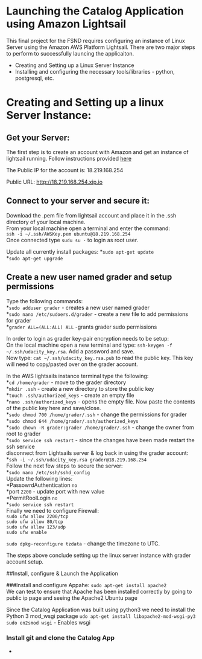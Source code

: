 # Launching the Catalog Application using Amazon Lightsail
This final project for the FSND requires configuring an instance of Linux Server using the Amazon AWS Platform Lightsail. There are two major steps
to perform to successfully launcing the applicaiton.

* Creating and Setting up a Linux Server Instance
* Installing and configuring the necessary tools/libraries - python, postgresql, etc.


# Creating and Setting up a linux Server Instance:

## Get your Server:
The first step is to create an account with Amazon and get an instance of lightsail running. Follow instructions provided [here](https://classroom.udacity.com/nanodegrees/nd004/parts/ab002e9a-b26c-43a4-8460-dc4c4b11c379/modules/357367901175462/lessons/3573679011239847/concepts/c4cbd3f2-9adb-45d4-8eaf-b5fc89cc606e)

The Public IP for the account is: 18.219.168.254  

Public URL: http://18.219.168.254.xip.io  

## Connect to your server and secure it:

Download the .pem file from lightsail account and place it in the .ssh directory of your local machine.  
From your local machine open a terminal and enter the command:  
```ssh -i ~/.ssh/AWSKey.pem ubuntu@18.219.168.254```  
Once connected type ```sudu su -``` to login as root user.  

Update all currently install packages:
*```sudo apt-get update```  
*```sudo apt-get upgrade```  

## Create a new user named grader and setup permissions
Type the following commands:  
*```sudo adduser grader``` - creates a new user named grader  
*```sudo nano /etc/sudoers.d/grader``` - create a new file to add permissions for grader  
*```grader ALL=(ALL:ALL) ALL``` -grants grader sudo permissions  

In order to login as grader key-pair encryption needs to be setup:  
On the local machine open a new terminal and type: ```ssh-keygen -f ~/.ssh/udacity_key.rsa```. Add a password and save.  
Now type: ```cat ~/.ssh/udacity_key.rsa.pub``` to read the public key. This key will need to copy/pasted over on the grader account.  

In the AWS lightsails instance terminal type the following:  
*```cd /home/grader``` - move to the grader directory  
*```mkdir .ssh``` - create a new directory to store the public key  
*```touch .ssh/authorized_keys``` - create an empty file  
*```nano .ssh/authorized_keys``` - opens the empty file. Now paste the contents of the public key here and save/close.  
*```sudo chmod 700 /home/grader/.ssh``` - change the permissions for grader  
*```sudo chmod 644 /home/grader/.ssh/authorized_keys```  
*```sudo chown -R grader:grader /home/grader/.ssh``` - change the owner from root to grader  
*```sudo service ssh restart``` - since the changes have been made restart the ssh service   
disconnect from Lightsails server & log back in using the grader account:  
*```ssh -i ~/.ssh/udacity_key.rsa grader@18.219.168.254```  
Follow the next few steps to secure the server:  
*```sudo nano /etc/ssh/sshd_config```  
Update the following lines:  
*PassowrdAuthentication ```no```  
*port ```2200``` - update port with new value  
*PermitRoolLogin ```no```  
*```sudo service ssh restart```   
Finally we need to configure Firewall:  
```sudo ufw allow 2200/tcp```  
```sudo ufw allow 80/tcp```  
```sudo ufw allow 123/udp```  
```sudo ufw enable```  

```sudo dpkg-reconfigure tzdata``` - change the timezone to UTC.  

The steps above conclude setting up the linux server instance with grader account setup.

##Install, configure & Launch the Application

###Install and configure Appahe:
```sudo apt-get install apache2```  
We can test to ensure that Apache has been installed correctly by going to public ip page and seeing the Apache2 Ubuntu page

Since the Catalog Application was built using python3 we need to install the Python 3 mod_wsgi package
```udo apt-get install libapache2-mod-wsgi-py3```
```sudo en2smod wsgi``` - Enables wsgi  

### Install git and clone the Catalog App

*
